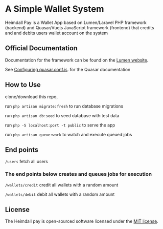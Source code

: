 # A Simple Wallet System

Heimdall Pay is a Wallet App based on Lumen/Laravel PHP framework (backend) and Quasar/Vuejs JavaScript framework (frontend) that credits and 
and debits users wallet account on the system

## Official Documentation

Documentation for the framework can be found on the [Lumen website](https://lumen.laravel.com/docs).

See [Configuring quasar.conf.js](https://quasar.dev/quasar-cli/quasar-conf-js). for the Quasar documentation


## How to Use

clone/download this repo, 

run ``` php artisan migrate:fresh ``` to run database migrations

run ``` php artisan db:seed ``` to seed database with test data

run ``` php -S localhost:port -t public ``` to serve the app

run ``` php artisan queue:work ``` to watch and execute queued jobs



## End points
``` /users ``` fetch all users

### The end points below creates and queues jobs for execution

``` /wallets/credit ``` credit all wallets with a random amount

``` /wallets/debit ``` debit all wallets with a random amount


## License

The Heimdall pay is open-sourced software licensed under the [MIT license](https://opensource.org/licenses/MIT).
